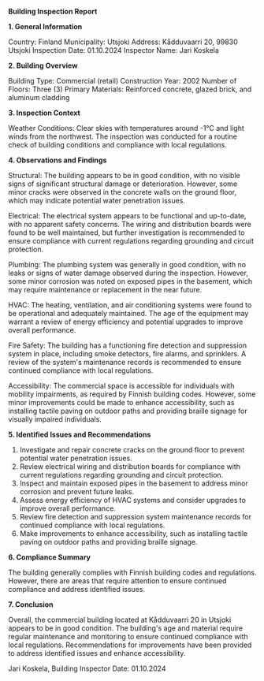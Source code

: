  **Building Inspection Report**

**1. General Information**

Country: Finland
Municipality: Utsjoki
Address: Kådduvaarri 20, 99830 Utsjoki
Inspection Date: 01.10.2024
Inspector Name: Jari Koskela

**2. Building Overview**

Building Type: Commercial (retail)
Construction Year: 2002
Number of Floors: Three (3)
Primary Materials: Reinforced concrete, glazed brick, and aluminum cladding

**3. Inspection Context**

Weather Conditions: Clear skies with temperatures around -1°C and light winds from the northwest. The inspection was conducted for a routine check of building conditions and compliance with local regulations.

**4. Observations and Findings**

Structural: The building appears to be in good condition, with no visible signs of significant structural damage or deterioration. However, some minor cracks were observed in the concrete walls on the ground floor, which may indicate potential water penetration issues.

Electrical: The electrical system appears to be functional and up-to-date, with no apparent safety concerns. The wiring and distribution boards were found to be well maintained, but further investigation is recommended to ensure compliance with current regulations regarding grounding and circuit protection.

Plumbing: The plumbing system was generally in good condition, with no leaks or signs of water damage observed during the inspection. However, some minor corrosion was noted on exposed pipes in the basement, which may require maintenance or replacement in the near future.

HVAC: The heating, ventilation, and air conditioning systems were found to be operational and adequately maintained. The age of the equipment may warrant a review of energy efficiency and potential upgrades to improve overall performance.

Fire Safety: The building has a functioning fire detection and suppression system in place, including smoke detectors, fire alarms, and sprinklers. A review of the system's maintenance records is recommended to ensure continued compliance with local regulations.

Accessibility: The commercial space is accessible for individuals with mobility impairments, as required by Finnish building codes. However, some minor improvements could be made to enhance accessibility, such as installing tactile paving on outdoor paths and providing braille signage for visually impaired individuals.

**5. Identified Issues and Recommendations**

1. Investigate and repair concrete cracks on the ground floor to prevent potential water penetration issues.
2. Review electrical wiring and distribution boards for compliance with current regulations regarding grounding and circuit protection.
3. Inspect and maintain exposed pipes in the basement to address minor corrosion and prevent future leaks.
4. Assess energy efficiency of HVAC systems and consider upgrades to improve overall performance.
5. Review fire detection and suppression system maintenance records for continued compliance with local regulations.
6. Make improvements to enhance accessibility, such as installing tactile paving on outdoor paths and providing braille signage.

**6. Compliance Summary**

The building generally complies with Finnish building codes and regulations. However, there are areas that require attention to ensure continued compliance and address identified issues.

**7. Conclusion**

Overall, the commercial building located at Kådduvaarri 20 in Utsjoki appears to be in good condition. The building's age and material require regular maintenance and monitoring to ensure continued compliance with local regulations. Recommendations for improvements have been provided to address identified issues and enhance accessibility.

Jari Koskela, Building Inspector
Date: 01.10.2024